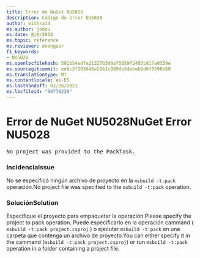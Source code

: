 ```yaml
---
title: Error de NuGet NU5028
description: Código de error NU5028
author: mishra14
ms.author: jodou
ms.date: 8/8/2018
ms.topic: reference
ms.reviewer: anangaur
f1_keywords:
- NU5028
ms.openlocfilehash: 592b54edfe21327b3d9a75059f2493c817a0359e
ms.sourcegitcommit: ee6c3f203648a5561c809db54ebeb1d0f0598b68
ms.translationtype: MT
ms.contentlocale: es-ES
ms.lasthandoff: 01/26/2021
ms.locfileid: "98778239"
---
```

# <a name="nuget-error-nu5028"></a><span data-ttu-id="89ace-103">Error de NuGet NU5028</span><span class="sxs-lookup"><span data-stu-id="89ace-103">NuGet Error NU5028</span></span>
<pre>No project was provided to the PackTask.</pre>

### <a name="issue"></a><span data-ttu-id="89ace-104">Incidencia</span><span class="sxs-lookup"><span data-stu-id="89ace-104">Issue</span></span>

<span data-ttu-id="89ace-105">No se especificó ningún archivo de proyecto en la `msbuild -t:pack` operación.</span><span class="sxs-lookup"><span data-stu-id="89ace-105">No project file was specified to the `msbuild -t:pack` operation.</span></span>


### <a name="solution"></a><span data-ttu-id="89ace-106">Solución</span><span class="sxs-lookup"><span data-stu-id="89ace-106">Solution</span></span>

<span data-ttu-id="89ace-107">Especifique el proyecto para empaquetar la operación.</span><span class="sxs-lookup"><span data-stu-id="89ace-107">Please specify the project to pack operation.</span></span>  <span data-ttu-id="89ace-108">Puede especificarlo en la operación cammand ( `msbuild -t:pack project.csproj` ) o ejecutar `msbuild -t:pack` en una carpeta que contenga un archivo de proyecto.</span><span class="sxs-lookup"><span data-stu-id="89ace-108">You can either specify it in the cammand (`msbuild -t:pack project.csproj`) or run `msbuild -t:pack` operation in a folder containing a project file.</span></span>

